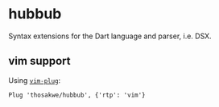 # hubbub
Syntax extensions for the Dart language and parser, i.e. DSX.

## vim support
Using [`vim-plug`](https://github.com/junegunn/vim-plug):

```vim
Plug 'thosakwe/hubbub', {'rtp': 'vim'}
```
